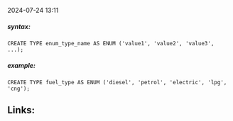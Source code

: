 2024-07-24 13:11

##### syntax:
```
CREATE TYPE enum_type_name AS ENUM ('value1', 'value2', 'value3', ...);
```

##### example:
```
CREATE TYPE fuel_type AS ENUM ('diesel', 'petrol', 'electric', 'lpg', 'cng');
```
## Links:



